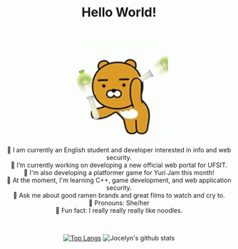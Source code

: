 <h1 align="center">Hello World!</h1>
<br/>

<p align = "center">
<img src="https://github.com/Noodulz/Noodulz/blob/master/moomoolightstick.gif" align = "center">
</p>
            
<p align = "center">
  🍜 I am currently an English student and developer interested in info and web security. <br/>
  🍜 I’m currently working on developing a new official web portal for UFSIT. <br/>
  🍜 I'm also developing a platformer game for Yuri Jam this month! <br/>
  🍜 At the moment, I'm learning C++, game development, and web application security. <br/>
  🍜 Ask me about good ramen brands and great films to watch and cry to. <br/>
  🍜 Pronouns: She/her <br/>
  🍜 Fun fact: I really really really like noodles. <br/>
</p>
<br/>
<div align="center">



[![Top Langs](https://github-readme-stats.vercel.app/api/top-langs/?username=Noodulz&layout=compact)](https://github.com/anuraghazra/github-readme-stats)
![Jocelyn's github stats](https://github-readme-stats.vercel.app/api/?username=Noodulz&show_icons=true&title_color=1F75C8&icon_color=2AA410&text_color=043667&bg_color=ffffff) 

</div>
